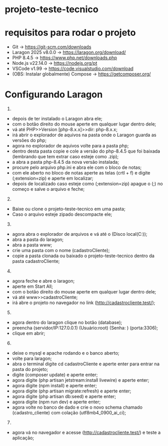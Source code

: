 # projeto-teste-tecnico



# requisitos para rodar o projeto
- Git -> https://git-scm.com/downloads
- Laragon 2025 v8.0.0 -> https://laragon.org/download/
- PHP 8.4.5 -> https://www.php.net/downloads.php
- Node.js v22.14.0 -> https://nodejs.org/pt
- VSCode v1.99 -> https://code.visualstudio.com/download
- (OBS: Instalar globalmente) Compose -> https://getcomposer.org/

# Configurando Laragon

1. 
  - depois de ter instalado o Laragon abra ele;
  - com o botão direito do mouse aperte em qualquer lugar dentro dele;
  - vá até PHP>>Version [php-8.x.x]>>dir: php-8.x.x;
  - irá abrir o explorador de aquivos na pasta onde o Laragon guarda as versões do php;
  - agora no explorador de aquivos volte para a pasta php;
  - dentro desta pasta copie e cole a versão do php-8.4.5 que foi baixada (lembrando que tem extrar caso esteje como .zip);
  - a abra a pasta php-8.4.5 da nova versão instalada;
  - procure pelo arquivo php.ini e abra ele com o bloco de notas;
  - com ele aberto no bloco de notas aperte as telas (crtl + f) e digite (;extension=zip) e aperte em localizar;
  - depois de localizado caso esteje como (;extension=zip) apague o (;) no começo e salve o arquivo e feche;

2. 
  - Baixe ou clone o projeto-teste-tecnico em uma pasta;
  - Caso o arquivo esteje zipado descompacte ele;

3.
  - agora abra o explorador de arquivos e vá até o (Disco local(C:));
  - abra a pasta do laragon;
  - abra a pasta www;
  - crie uma pasta com o nome (cadastroCliente);
  - copie a pasta clonada ou baixado o projeto-teste-tecnico dentro da pasta cadastroCliente;

4. 
  - agora feche e abre o laragon;
  - aperte em Start All;
  - com o botão direito do mouse aperte em qualquer lugar dentro dele;
  - vá até www>>cadastroCliente;
  - irá abre o projeto no navegador no link (http://cadastrocliente.test/);

5.
  - agora dentro do laragon clique no botão (database);
  - preencha (servidor/IP:127.0.0.1) (Usuário:root) (Senha: ) (porta:3306);
  - clique em abrir;

6.
  - deixe o mysql e apache rodando e o banco aberto;
  - volte para laragon;
  - abra o terminal digite cd cadastroCliente e aperte enter para entrar na pasta do projeto;
  - digite (composer update) e aperte enter;
  - agora digite (php artisan jetstream:install livewire) e aperte enter;
  - agora digite (npm install) e aperte enter;
  - agora digite (php artisan migrate:refresh) e aperte enter;
  - agora digite (php artisan db:seed) e aperte enter;
  - agora digite (npm run dev) e aperte enter;
  - agora volte no banco de dado e crie o novo schema chamado (cadastro_cliente) com colação (utf8mb4_0900_ai_ci);

7.
  - agora vá no navegador e acesse (http://cadastrocliente.test/) e teste a aplicação;
 
